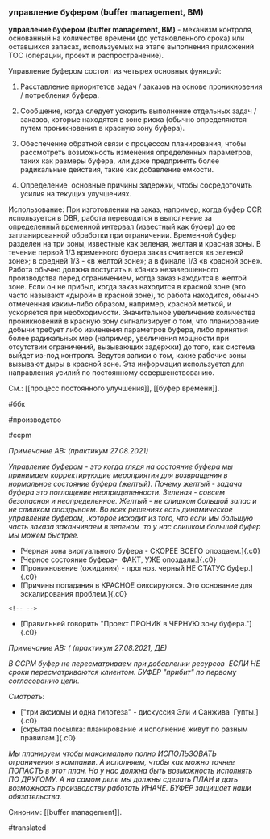 ### управление буфером (buffer management, BM)

**управление буфером (buffer management, BM)** - механизм контроля, основанный на количестве времени (до установленного срока) или оставшихся запасах, используемых на этапе выполнения приложений TOC (операции, проект и распространение).

Управление буфером состоит из четырех основных функций:

1. Расставление приоритетов задач / заказов на основе проникновения / потребления буфера.

2. Сообщение, когда следует ускорить выполнение отдельных задач / заказов, которые находятся в зоне риска (обычно определяются путем проникновения в красную зону буфера).

3. Обеспечение обратной связи с процессом планирования, чтобы рассмотреть возможность изменения определенных параметров, таких как размеры буфера, или даже предпринять более радикальные действия, такие как добавление емкости.

4. Определение  основные причины задержки, чтобы сосредоточить усилия на текущих улучшениях.

Использование: При изготовлении на заказ, например, когда буфер CCR используется в DBR, работа переводится в выполнение за определенный временной интервал (известный как буфер) до ее запланированной обработки при ограничении. Временной буфер разделен на три зоны, известные как зеленая, желтая и красная зоны. В течение первой 1/3 временного буфера заказ считается «в зеленой зоне»; в средней 1/3 - «в желтой зоне»; а в финале 1/3 «в красной зоне». Работа обычно должна поступать в «банк» незавершенного производства перед ограничением, когда заказ находится в желтой зоне. Если он не прибыл, когда заказ находится в красной зоне (это часто называют «дырой» в красной зоне), то работа находится, обычно отмеченная каким-либо образом, например, красной меткой, и ускоряется при необходимости. Значительное увеличение количества проникновений в красную зону сигнализирует о том, что планирование добычи требует либо изменения параметров буфера, либо принятия более радикальных мер (например, увеличения мощности при отсутствии ограничений, вызывающих задержки) до того, как система выйдет из-под контроля. Ведутся записи о том, какие рабочие зоны вызывают дыры в красной зоне. Эта информация используется для направления усилий по постоянному совершенствованию.

См.: [[процесс постоянного улучшения]], [[буфер времени]].

#ббк

#производство

#ccpm

*Примечание АВ: (практикум 27.08.2021)*

*Управление буфером - это когда глядя на состояние буфера мы принимаем корректирующие мероприятия для возвращения в нормальное состояние буфера (желтый). Почему желтый - задача буфера это поглощение неопределенности. Зеленая - совсем безопасная и неопределенное. Желтый - не слишком большой запас и не слишком опаздываем. Во всех решениях есть динамическое управление буфером, .которое исходит из того, что если мы большую часть заказа заканчиваем в зеленом  то у нас слишком большой буфер мы можем быстрее.*

-   [Черная зона виртуального буфера - СКОРЕЕ ВСЕГО опоздаем.]{.c0}
-   [Черное состояние буфера-  ФАКТ, УЖЕ опоздали.]{.c0}
-   [Проникновение (ожидания) - прогноз. черный НЕ СТАТУС буфер.]{.c0}
-   [Причины попадания в КРАСНОЕ фиксируются. Это основание для эскалирования проблем.]{.c0}

```{=html}
<!-- -->
```
-   [Правильней говорить "Проект ПРОНИК в ЧЕРНУЮ зону буфера."]{.c0}

*Примечание АВ: ( (практикум 27.08.2021, ДЕ)*

*В CCPM буфер не пересматриваем при добавлении ресурсов  ЕСЛИ НЕ сроки пересматриваются клиентом. БУФЕР "прибит" по первому согласованию цепи.*

*Смотреть:*

-   [\"три аксиомы и одна гипотеза\" - дискуссия Эли и Санжива  Гупты.]{.c0}
-   [скрытая посылка: планирование и исполнение живут по разным правилам.]{.c0}

*Мы планируем чтобы максимально полно ИСПОЛЬЗОВАТЬ ограничения в компании. А исполняем, чтобы как можно точнее ПОПАСТЬ в этот план. Но у нас должна быть возможность исполнять ПО ДРУГОМУ. А на самом деле мы должны сделать ПЛАН и дать возможность производству работать ИНАЧЕ. БУФЕР защищает наши обязательства.*

Синоним: [[buffer management]].

#translated
